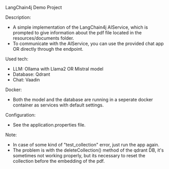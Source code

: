LangChain4j Demo Project

Description:
- A simple implementation of the LangChain4j AIService, which is prompted to give information about the pdf file located in the resources/documents folder.
- To communicate with the AIService, you can use the provided chat app OR directly through the endpoint.

Used tech:
- LLM: Ollama with Llama2 OR Mistral model
- Database: Qdrant
- Chat: Vaadin

Docker:
- Both the model and the database are running in a seperate docker container as services with default settings.

Configuration:
- See the application.properties file.

Note:
- In case of some kind of "test_collection" error, just run the app again.
- The problem is with the deleteCollection() method of the qdrant DB, it's sometimes not working properly, but its necessary to reset the collection before the embedding of the pdf.
